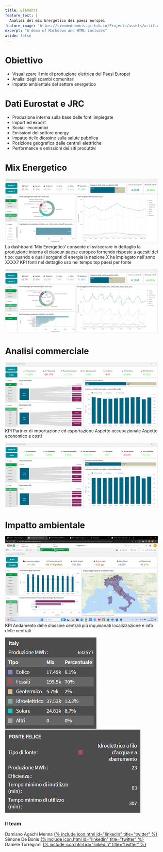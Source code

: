 ```yaml
---
title: Elements
feature_text: |
  Analisi del mix Energetico dei paesi europei
feature_image: "https://simonedebonis.github.io/Projects/assets/artificial-intelligence.jpg"
excerpt: "A demo of Markdown and HTML includes"
aside: false
---
```


# Obiettivo
- Visualizzare il mix di produzione elettrica dei Paesi Europei 
- Analisi degli scambi comunitari
- Impatto ambientale del settore energetico

# Dati Eurostat e JRC
- Produzione interna sulla base delle fonti impiegate
- Import ed export
- Sociali-economici
- Emissioni del settore energy
- Impatto delle diossine sulla salute pubblica
- Posizione geografica delle centrali elettriche
- Performance e emissioni dei siti produttivi

# Mix Energetico

![](/assets/Qlik/Dashboard1.png)
La dashboard 'Mix Energetico' consente di sviscerare in dettaglio la produzione interna di ciascun paese europeo fornendo risposte a quesiti del tipo: quando e quali sorgenti di energia la nazione X ha impiegato nell'anno XXXX?
KPI
fonti nel dettaglio
uso nel tempo
top paesi per fonte

![](/assets/Qlik/Dashboard1.2.png)

# Analisi commerciale

![](/assets/Qlik/Dashboard2.png)
KPI
Partner di importazione ed esportazione
Aspetto occupazionale
Aspetto economico e costi

![](/assets/Qlik/dashboard2.2.png)

# Impatto ambientale

![](/assets/Qlik/Dashboard3.png)
KPI
Andamento delle diossine
centrali più inquinanati
localizzazione e info delle centrali

![](/assets/Qlik/Dashboard3.2.png)
![](/assets/Qlik/Dashboard3.3.png)


### Il team

 
Damiano Agachi Menna [{% include icon.html id="linkedin" title="twitter" %}](https://www.linkedin.com/in/damiano-am/)  
Simone De Bonis [{% include icon.html id="linkedin" title="twitter" %}](https://www.linkedin.com/in/SimoneDeBonis)  
Daniele Torregiani [{% include icon.html id="linkedin" title="twitter" %}](https://www.linkedin.com/in/daniele-torregiani-369b54243/)  
